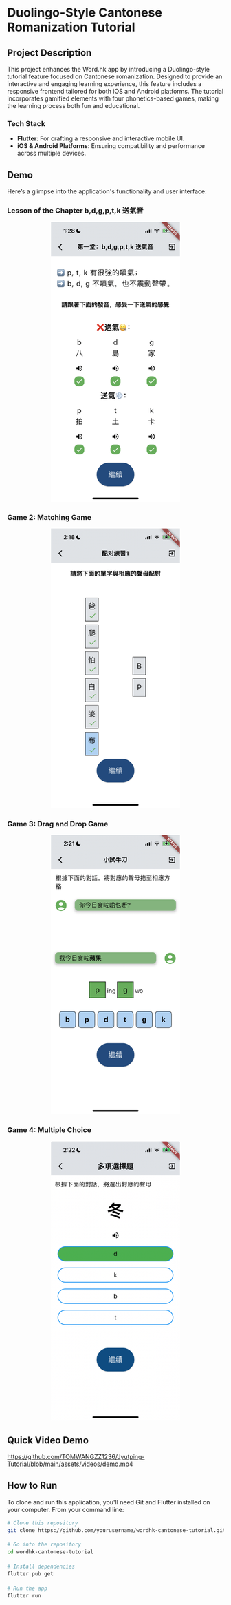 # Duolingo-Style Cantonese Romanization Tutorial

## Project Description

This project enhances the Word.hk app by introducing a Duolingo-style tutorial feature focused on Cantonese romanization. Designed to provide an interactive and engaging learning experience, this feature includes a responsive frontend tailored for both iOS and Android platforms. The tutorial incorporates gamified elements with four phonetics-based games, making the learning process both fun and educational.

### Tech Stack

- **Flutter**: For crafting a responsive and interactive mobile UI.
- **iOS & Android Platforms**: Ensuring compatibility and performance across multiple devices.

## Demo

Here’s a glimpse into the application's functionality and user interface:

### Lesson of the Chapter b,d,g,p,t,k 送氣音

<p align="center">
  <img src="/assets/images/lesson.png" alt="Lesson of the chapter" width="300">
</p>

### Game 2: Matching Game

<p align="center">
  <img src="/assets/images/matchingGame.png" alt="Matching Game" width="300">
</p>

### Game 3: Drag and Drop Game

<p align="center">
  <img src="/assets/images/dragDropGame.png" alt="Drag and Drop Game" width="300">
</p>

### Game 4: Multiple Choice

<p align="center">
  <img src="/assets/images/mc.png" alt="Multiple Choice" width="300">
</p>

## Quick Video Demo

https://github.com/TOMWANGZZ1236/Jyutping-Tutorial/blob/main/assets/videos/demo.mp4
## How to Run

To clone and run this application, you'll need Git and Flutter installed on your computer. From your command line:

```bash
# Clone this repository
git clone https://github.com/yourusername/wordhk-cantonese-tutorial.git

# Go into the repository
cd wordhk-cantonese-tutorial

# Install dependencies
flutter pub get

# Run the app
flutter run
```
